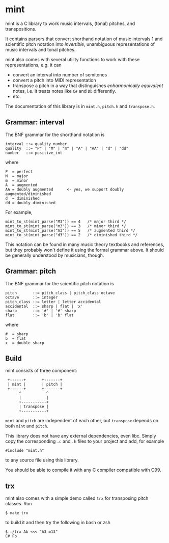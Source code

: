 mint
====

mint is a C library to work music intervals, (tonal) pitches, and
transpositions.

It contains parsers that convert shorthand notation of music intervals [1] and
scientific pitch notation into *invertible*, unambiguous representations of
music intervals and tonal pitches.

mint also comes with several utility functions to work with these
representations, e.g. it can

- convert an interval into number of semitones
- convert a pitch into MIDI representation
- transpose a pitch in a way that distinguishes *enharmonically equivalent*
  notes, i.e. it treats notes like `C#` and `Db` differently.
- etc.

The documentation of this library is in `mint.h`, `pitch.h` and `transpose.h`.

Grammar: interval
-----------------

The BNF grammar for the shorthand notation is

    interval ::= quality number
    quality  ::= "P" | "M" | "m" | "A" | "AA" | "d" | "dd"
    number   ::= positive_int

where

    P  = perfect
    M  = major
    m  = minor
    A  = augmented
    AA = doubly augmented      <- yes, we support doubly augmented/diminished
    d  = diminished
    dd = doubly diminished

For example,

    mint_to_st(mint_parse("M3")) == 4   /* major third */
    mint_to_st(mint_parse("m3")) == 3   /* minor third */
    mint_to_st(mint_parse("A3")) == 5   /* augmented third */
    mint_to_st(mint_parse("d3")) == 2   /* diminished third */

This notation can be found in many music theory textbooks and references, but
they probably won't define it using the formal grammar above. It should be
generally understood by musicians, though.

Grammar: pitch
--------------

The BNF grammar for the scientific pitch notation is

    pitch       ::= pitch_class | pitch_class octave
    octave      ::= integer
    pitch_class ::= letter | letter accidental
    accidental  ::= sharp | flat | 'x'
    sharp       ::= '#' | '#' sharp
    flat        ::= 'b' | 'b' flat

where

    #  = sharp
    b  = flat
    x  = double sharp

Build
-----

mint consists of three component:

     +------+       +-------+
     | mint |       | pitch |
     +------+       +-------+
          ^           ^
          |           |
          +-----------+
          | transpose |
          +-----------+

`mint` and `pitch` are independent of each other, but `transpose` depends on
both `mint` and `pitch`.

This library does not have any external dependencies, even libc. Simply copy the corresponding `.c` and `.h` files to your project and add, for example

    #include "mint.h"

to any source file using this library.

You should be able to compile it with any C compiler compatible with C99.

trx
---

mint also comes with a simple demo called `trx` for transposing pitch classes.
Run

    $ make trx

to build it and then try the following in bash or zsh

    $ ./trx Ab <<< "A3 m13"
    C# Fb

[1]: https://en.wikipedia.org/wiki/Interval_(music)#Shorthand_notation
